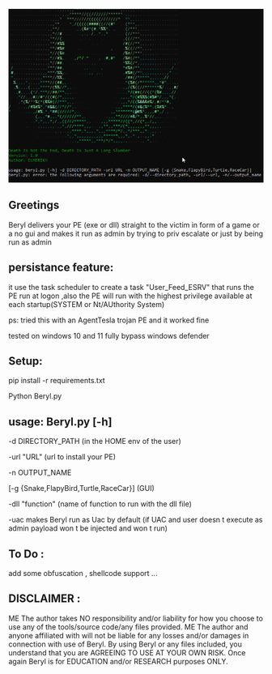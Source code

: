 
![Alt text](<2023-08-31 09_57_39-Command Prompt.png>)

Greetings
--------------------

Beryl delivers your PE (exe or dll) straight to the victim in form of a game or a no gui and makes it run as admin by trying to priv escalate or just by being run as admin


persistance feature:
---------------------
it use the task scheduler to create a task "User_Feed_ESRV" that runs the PE run at logon ,also the PE will run with the highest privilege available at each startup(SYSTEM or Nt/AUthority System)

ps: tried this with an AgentTesla trojan PE and it worked fine

tested on windows 10 and 11 fully bypass windows defender

Setup:
-------------------

pip install -r requirements.txt 

Python Beryl.py

usage: Beryl.py [-h] 
------------

-d DIRECTORY_PATH (in the HOME env of the user)

-url "URL" (url to install your PE)

-n OUTPUT_NAME 

[-g {Snake,FlapyBird,Turtle,RaceCar}] (GUI)

-dll "function" (name of function to run with the dll file)

-uac makes Beryl run as Uac by default (if UAC and  user  doesn t execute as admin payload won t be injected and won t run)

To Do :
---------------

add some obfuscation , shellcode support ...

DISCLAIMER :
--------------

ME The author takes NO responsibility and/or liability for how you choose to use any of the tools/source code/any files provided. ME The author and anyone affiliated with will not be liable for any losses and/or damages in connection with use of Beryl. By using Beryl or any files included, you understand that you are AGREEING TO USE AT YOUR OWN RISK. Once again Beryl is for EDUCATION and/or RESEARCH purposes ONLY.